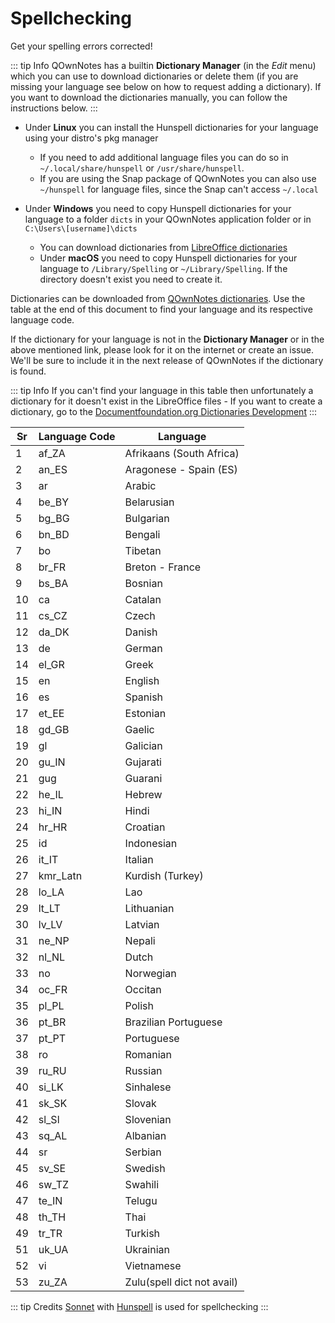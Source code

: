 # Spellchecking

Get your spelling errors corrected! 

::: tip Info
QOwnNotes has a builtin **Dictionary Manager** (in the *Edit* menu)
which you can use to download dictionaries or delete them (if you are
missing your language see below on how to request adding a dictionary).
If you want to download the dictionaries manually, you can follow the
instructions below.
:::

- Under **Linux** you can install the Hunspell dictionaries for your language using your distro's pkg manager
    - If you need to add additional language files you can do so
      in `~/.local/share/hunspell` or `/usr/share/hunspell`.
    - If you are using the Snap package of QOwnNotes you can also
      use `~/hunspell` for language files, since the Snap can't
      access `~/.local`

- Under **Windows** you need to copy Hunspell dictionaries for your language to
  a folder `dicts` in your QOwnNotes application folder or in `C:\Users\[username]\dicts`
    - You can download dictionaries from [LibreOffice dictionaries](https://github.com/LibreOffice/dictionaries)
    - Under **macOS** you need to copy Hunspell dictionaries for your
      language to `/Library/Spelling` or `~/Library/Spelling`. If the
      directory doesn't exist you need to create it.

Dictionaries can be downloaded from [QOwnNotes
dictionaries](https://github.com/qownnotes/dictionaries). Use the table
at the end of this document to find your language and its respective
language code.

If the dictionary for your language is not in the **Dictionary Manager**
or in the above mentioned link, please look for it on the internet or
create an issue. We'll be sure to include it in the next release of
QOwnNotes if the dictionary is found.

::: tip Info
If you can't find your language in this table then unfortunately
a dictionary for it doesn't exist in the LibreOffice files - If you want
to create a dictionary, go to the
[Documentfoundation.org Dictionaries Development](https://wiki.documentfoundation.org/Development/Dictionaries)
:::

| Sr  | Language Code | Language                   |
| --- | ------------- | -------------------------- |
| 1   | af_ZA         | Afrikaans (South Africa)   |
| 2   | an_ES         | Aragonese - Spain (ES)     |
| 3   | ar            | Arabic                     |
| 4   | be_BY         | Belarusian                 |
| 5   | bg_BG         | Bulgarian                  |
| 6   | bn_BD         | Bengali                    |
| 7   | bo            | Tibetan                    |
| 8   | br_FR         | Breton - France            |
| 9   | bs_BA         | Bosnian                    |
| 10  | ca            | Catalan                    |
| 11  | cs_CZ         | Czech                      |
| 12  | da_DK         | Danish                     |
| 13  | de            | German                     |
| 14  | el_GR         | Greek                      |
| 15  | en            | English                    |
| 16  | es            | Spanish                    |
| 17  | et_EE         | Estonian                   |
| 18  | gd_GB         | Gaelic                     |
| 19  | gl            | Galician                   |
| 20  | gu_IN         | Gujarati                   |
| 21  | gug           | Guarani                    |
| 22  | he_IL         | Hebrew                     |
| 23  | hi_IN         | Hindi                      |
| 24  | hr_HR         | Croatian                   |
| 25  | id            | Indonesian                 |
| 26  | it_IT         | Italian                    |
| 27  | kmr_Latn      | Kurdish (Turkey)           |
| 28  | lo_LA         | Lao                        |
| 29  | lt_LT         | Lithuanian                 |
| 30  | lv_LV         | Latvian                    |
| 31  | ne_NP         | Nepali                     |
| 32  | nl_NL         | Dutch                      |
| 33  | no            | Norwegian                  |
| 34  | oc_FR         | Occitan                    |
| 35  | pl_PL         | Polish                     |
| 36  | pt_BR         | Brazilian Portuguese       |
| 37  | pt_PT         | Portuguese                 |
| 38  | ro            | Romanian                   |
| 39  | ru_RU         | Russian                    |
| 40  | si_LK         | Sinhalese                  |
| 41  | sk_SK         | Slovak                     |
| 42  | sl_Sl         | Slovenian                  |
| 43  | sq_AL         | Albanian                   |
| 44  | sr            | Serbian                    |
| 45  | sv_SE         | Swedish                    |
| 46  | sw_TZ         | Swahili                    |
| 47  | te_IN         | Telugu                     |
| 48  | th_TH         | Thai                       |
| 49  | tr_TR         | Turkish                    |
| 51  | uk_UA         | Ukrainian                  |
| 52  | vi            | Vietnamese                 |
| 53  | zu_ZA         | Zulu(spell dict not avail) |

::: tip Credits
[Sonnet](https://github.com/KDE/sonnet) with
[Hunspell](https://hunspell.github.io/) is used for spellchecking
:::
